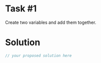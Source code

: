 # Task #1

Create two variables and add them together.

# Solution

```javascript
// your proposed solution here
```
